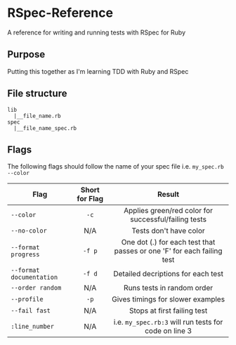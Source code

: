 # RSpec-Reference
A reference for writing and running tests with RSpec for Ruby

## Purpose
Putting this together as I'm learning TDD with Ruby and RSpec

## File structure
```
lib
  |__file_name.rb
spec
  |__file_name_spec.rb
```

## Flags
The following flags should follow the name of your spec file i.e. `my_spec.rb --color`

| Flag          | Short for Flag        | Result        |
| ------------- |:-------------:|:-------------:|
| `--color` | `-c` | Applies green/red color for successful/failing tests|
| `--no-color` | N/A |Tests don't have color |
| `--format progress` | `-f p` | One dot (.) for each test that passes or one 'F' for each failing test |
| `--format documentation` | `-f d` | Detailed decriptions for each test |
| `--order random` | N/A | Runs tests in random order |
| `--profile` | `-p` | Gives timings for slower examples |
| `--fail fast` | N/A | Stops at first failing test |
| `:line_number` | N/A | i.e. `my_spec.rb:3` will run tests for code on line 3 |



